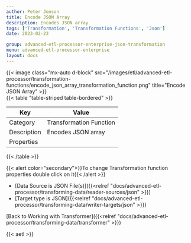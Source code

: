 ```yaml
---
author: Peter Jonson
title: Encode JSON Array
description: Encodes JSON array
tags: ['Transformation', 'Transformation Functions', 'Json']
date: 2023-02-23

group: advanced-etl-processor-enterprise-json-transformation
menu: advanced-etl-processor-enterprise
layout: docs
---
```


{{< image class="mx-auto d-block"  src="/images/etl/advanced-etl-processor/transformation-functions/encode_json_array_transformation_function.png" title="Encode JSON Array" >}}
\
{{< table "table-striped table-bordered" >}}

| Key         | Value                   |
| ----------- | ----------------------- |
| Category    | Transformation Function |
| Description | Encodes JSON array      |
| Properties  |                         |

{{< /table >}}

{{< alert color="secondary">}}To change Transformation function properties double click on it{{< /alert >}}

- [Data Source is JSON File(s)]({{<relref "docs/advanced-etl-processor/transforming-data/reader-sources/json" >}})
- [Target type is JSON]({{<relref "docs/advanced-etl-processor/transforming-data/writer-targets/json" >}})

[Back to Working with Transformer]({{<relref "docs/advanced-etl-processor/transforming-data/transformer" >}})

{{< aetl >}}
